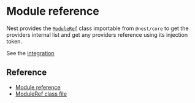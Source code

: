 # Module reference

Nest provides the [`ModuleRef`](https://github.com/nestjs/nest/blob/master/packages/core/injector/module-ref.ts#L25) class importable from `@nest/core` to get the providers internal list and get any providers reference using its injection token.

See the [integration](./module-reference.service.ts#L25)

## Reference

- [Module reference](https://docs.nestjs.com/fundamentals/module-ref)
- [ModuleRef class file](https://github.com/nestjs/nest/blob/master/packages/core/injector/module-ref.ts)
